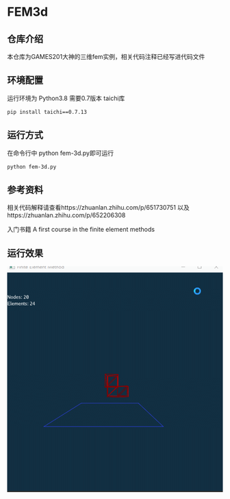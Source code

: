 # FEM3d
## 仓库介绍
本仓库为GAMES201大神的三维fem实例，相关代码注释已经写进代码文件
## 环境配置
运行环境为 Python3.8 需要0.7版本 taichi库
```bash
pip install taichi==0.7.13
```
## 运行方式
在命令行中 python fem-3d.py即可运行
```bash
python fem-3d.py
```
## 参考资料
相关代码解释请查看https://zhuanlan.zhihu.com/p/651730751 以及https://zhuanlan.zhihu.com/p/652206308

入门书籍 A first course in the finite element methods
## 运行效果
![image](https://github.com/HackerHuangZY/fem3d/blob/main/fem-3d.gif)
